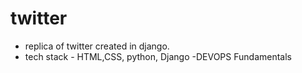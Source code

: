 # twitter 
- replica of twitter created in django.
- tech stack - HTML,CSS, python, Django
-DEVOPS Fundamentals
